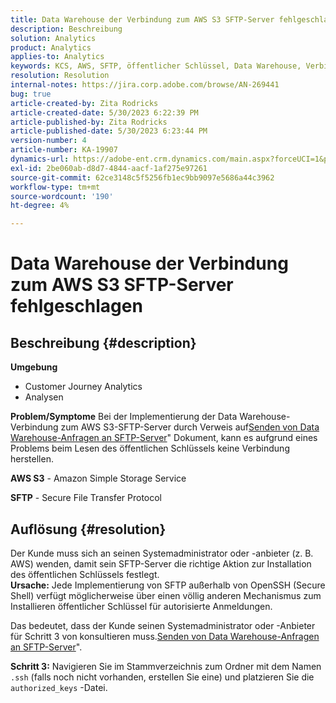 ```yaml
---
title: Data Warehouse der Verbindung zum AWS S3 SFTP-Server fehlgeschlagen
description: Beschreibung
solution: Analytics
product: Analytics
applies-to: Analytics
keywords: KCS, AWS, SFTP, öffentlicher Schlüssel, Data Warehouse, Verbindung, S3
resolution: Resolution
internal-notes: https://jira.corp.adobe.com/browse/AN-269441
bug: true
article-created-by: Zita Rodricks
article-created-date: 5/30/2023 6:22:39 PM
article-published-by: Zita Rodricks
article-published-date: 5/30/2023 6:23:44 PM
version-number: 4
article-number: KA-19907
dynamics-url: https://adobe-ent.crm.dynamics.com/main.aspx?forceUCI=1&pagetype=entityrecord&etn=knowledgearticle&id=55ac85f3-16ff-ed11-8f6e-6045bd006b25
exl-id: 2be060ab-d8d7-4844-aacf-1af275e97261
source-git-commit: 62ce3148c5f5256fb1ec9bb9097e5686a44c3962
workflow-type: tm+mt
source-wordcount: '190'
ht-degree: 4%

---
```


# Data Warehouse der Verbindung zum AWS S3 SFTP-Server fehlgeschlagen

## Beschreibung {#description}

<b>Umgebung</b>
- Customer Journey Analytics
- Analysen



<b>Problem/Symptome</b>
Bei der Implementierung der Data Warehouse-Verbindung zum AWS S3-SFTP-Server durch Verweis auf[Senden von Data Warehouse-Anfragen an SFTP-Server](https://experienceleague.adobe.com/docs/analytics/export/ftp-and-sftp/secure-file-transfer-protocol/ftp-sftp-dw.html?lang=en)&quot; Dokument, kann es aufgrund eines Problems beim Lesen des öffentlichen Schlüssels keine Verbindung herstellen.



<b>AWS S3</b> - Amazon Simple Storage Service

<b>SFTP</b> - Secure File Transfer Protocol


## Auflösung {#resolution}

Der Kunde muss sich an seinen Systemadministrator oder -anbieter (z. B. AWS) wenden, damit sein SFTP-Server die richtige Aktion zur Installation des öffentlichen Schlüssels festlegt.<br><b>Ursache:</b>
Jede Implementierung von SFTP außerhalb von OpenSSH (Secure Shell) verfügt möglicherweise über einen völlig anderen Mechanismus zum Installieren öffentlicher Schlüssel für autorisierte Anmeldungen.

Das bedeutet, dass der Kunde seinen Systemadministrator oder -Anbieter für Schritt 3 von konsultieren muss.[Senden von Data Warehouse-Anfragen an SFTP-Server](https://experienceleague.adobe.com/docs/analytics/export/ftp-and-sftp/secure-file-transfer-protocol/ftp-sftp-dw.html?lang=en)&quot;.

<b>Schritt 3:</b> Navigieren Sie im Stammverzeichnis zum Ordner mit dem Namen `.ssh` (falls noch nicht vorhanden, erstellen Sie eine) und platzieren Sie die `authorized_keys` -Datei.
